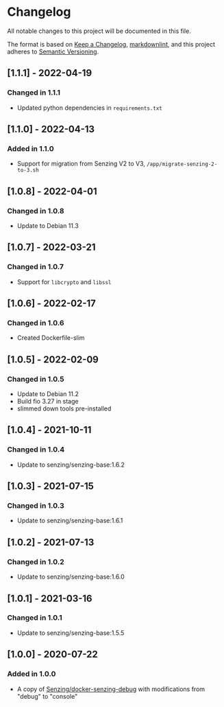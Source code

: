 # Changelog

All notable changes to this project will be documented in this file.

The format is based on [Keep a Changelog](https://keepachangelog.com/en/1.0.0/),
[markdownlint](https://dlaa.me/markdownlint/),
and this project adheres to [Semantic Versioning](https://semver.org/spec/v2.0.0.html).

## [1.1.1] - 2022-04-19

### Changed in 1.1.1

- Updated python dependencies in `requirements.txt`

## [1.1.0] - 2022-04-13

### Added in 1.1.0

- Support for migration from Senzing V2 to V3, `/app/migrate-senzing-2-to-3.sh`

## [1.0.8] - 2022-04-01

### Changed in 1.0.8

- Update to Debian 11.3

## [1.0.7] - 2022-03-21

### Changed in 1.0.7

- Support for `libcrypto` and `libssl`

## [1.0.6] - 2022-02-17

### Changed in 1.0.6

- Created Dockerfile-slim

## [1.0.5] - 2022-02-09

### Changed in 1.0.5

- Update to Debian 11.2
- Build fio 3.27 in stage
- slimmed down tools pre-installed

## [1.0.4] - 2021-10-11

### Changed in 1.0.4

- Update to senzing/senzing-base:1.6.2

## [1.0.3] - 2021-07-15

### Changed in 1.0.3

- Update to senzing/senzing-base:1.6.1

## [1.0.2] - 2021-07-13

### Changed in 1.0.2

- Update to senzing/senzing-base:1.6.0

## [1.0.1] - 2021-03-16

### Changed in 1.0.1

- Update to senzing/senzing-base:1.5.5

## [1.0.0] - 2020-07-22

### Added in 1.0.0

- A copy of [Senzing/docker-senzing-debug](https://github.com/Senzing/docker-senzing-debug) with modifications from "debug" to "console"
